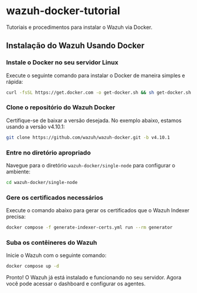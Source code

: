 # wazuh-docker-tutorial
Tutoriais e procedimentos para instalar o Wazuh via Docker.

## Instalação do Wazuh Usando Docker

### Instale o Docker no seu servidor Linux
Execute o seguinte comando para instalar o Docker de maneira simples e rápida:

```bash
curl -fsSL https://get.docker.com -o get-docker.sh && sh get-docker.sh
```

### Clone o repositório do Wazuh Docker
Certifique-se de baixar a versão desejada. No exemplo abaixo, estamos usando a versão v4.10.1:

```bash
git clone https://github.com/wazuh/wazuh-docker.git -b v4.10.1
```

### Entre no diretório apropriado
Navegue para o diretório `wazuh-docker/single-node` para configurar o ambiente:

```bash
cd wazuh-docker/single-node
```

### Gere os certificados necessários
Execute o comando abaixo para gerar os certificados que o Wazuh Indexer precisa:

```bash
docker compose -f generate-indexer-certs.yml run --rm generator
```

### Suba os contêineres do Wazuh
Inicie o Wazuh com o seguinte comando:

```bash
docker compose up -d
```

Pronto! O Wazuh já está instalado e funcionando no seu servidor. Agora você pode acessar o dashboard e configurar os agentes.

